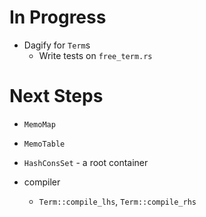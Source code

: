 # In Progress

 - Dagify for `Term`s
   - Write tests on `free_term.rs`

# Next Steps


- `MemoMap`
- `MemoTable`
- `HashConsSet` - a root container

 - compiler
    - `Term::compile_lhs`, `Term::compile_rhs`
